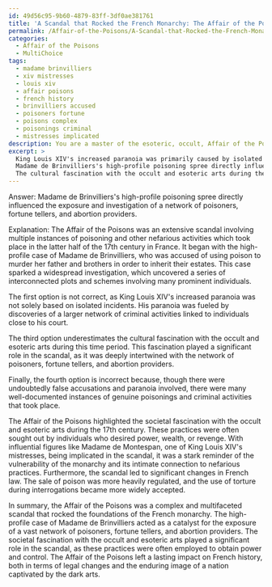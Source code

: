 ```yaml
---
id: 49d56c95-9b60-4879-83ff-3df0ae381761
title: 'A Scandal that Rocked the French Monarchy: The Affair of the Poisons'
permalink: /Affair-of-the-Poisons/A-Scandal-that-Rocked-the-French-Monarchy-The-Affair-of-the-Poisons/
categories:
  - Affair of the Poisons
  - MultiChoice
tags:
  - madame brinvilliers
  - xiv mistresses
  - louis xiv
  - affair poisons
  - french history
  - brinvilliers accused
  - poisoners fortune
  - poisons complex
  - poisonings criminal
  - mistresses implicated
description: You are a master of the esoteric, occult, Affair of the Poisons and education, you have written many textbooks on the subject. Respond to the multiple choice question first with the answer, then, fully explain the context of your rational, reasoning, and chain of thought in coming to the determination you have for that answer. Explain related concepts, formulas, or historical context relevant to this conclusion, giving a lesson on the topic to explain the reasoning afterwards.
excerpt: >
  King Louis XIV's increased paranoia was primarily caused by isolated incidents of poisoning, unrelated to any larger scheme.
  Madame de Brinvilliers's high-profile poisoning spree directly influenced the exposure and investigation of a network of poisoners, fortune tellers, and abortion providers.
  The cultural fascination with the occult and esoteric arts during the time period played a minor role in the Affair of the Poisons, as most people did not believe in such practices.
---
```

Answer: Madame de Brinvilliers's high-profile poisoning spree directly influenced the exposure and investigation of a network of poisoners, fortune tellers, and abortion providers.

Explanation: The Affair of the Poisons was an extensive scandal involving multiple instances of poisoning and other nefarious activities which took place in the latter half of the 17th century in France. It began with the high-profile case of Madame de Brinvilliers, who was accused of using poison to murder her father and brothers in order to inherit their estates. This case sparked a widespread investigation, which uncovered a series of interconnected plots and schemes involving many prominent individuals.

The first option is not correct, as King Louis XIV's increased paranoia was not solely based on isolated incidents. His paranoia was fueled by discoveries of a larger network of criminal activities linked to individuals close to his court. 

The third option underestimates the cultural fascination with the occult and esoteric arts during this time period. This fascination played a significant role in the scandal, as it was deeply intertwined with the network of poisoners, fortune tellers, and abortion providers.

Finally, the fourth option is incorrect because, though there were undoubtedly false accusations and paranoia involved, there were many well-documented instances of genuine poisonings and criminal activities that took place.

The Affair of the Poisons highlighted the societal fascination with the occult and esoteric arts during the 17th century. These practices were often sought out by individuals who desired power, wealth, or revenge. With influential figures like Madame de Montespan, one of King Louis XIV's mistresses, being implicated in the scandal, it was a stark reminder of the vulnerability of the monarchy and its intimate connection to nefarious practices. Furthermore, the scandal led to significant changes in French law. The sale of poison was more heavily regulated, and the use of torture during interrogations became more widely accepted.

In summary, the Affair of the Poisons was a complex and multifaceted scandal that rocked the foundations of the French monarchy. The high-profile case of Madame de Brinvilliers acted as a catalyst for the exposure of a vast network of poisoners, fortune tellers, and abortion providers. The societal fascination with the occult and esoteric arts played a significant role in the scandal, as these practices were often employed to obtain power and control. The Affair of the Poisons left a lasting impact on French history, both in terms of legal changes and the enduring image of a nation captivated by the dark arts.
